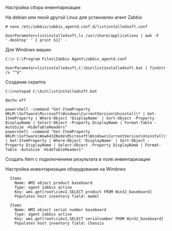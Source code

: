 

Настройка сбора инвентаризации

На debian или люой другой Linux для установлен агент Zabbix
```
# nano /etc/zabbix/zabbix_agentd.conf.d/listinstalledsoft.conf
```
```
UserParameter=listinstalledsoft,ls /usr/share/applications | awk -F '.desktop' ' { print $1}' -
```

Для Windows машин

```
C:\> C:\Program Files\Zabbix Agent\zabbix_agentd.conf
```
```
UserParameter=listinstalledsoft,C:\bin\listinstalledsoft.bat | findstr /v "^$"
```
Создание скрипта
```
C:\>notepad C:\bin\listinstalledsoft.bat
```
```
@echo off

powershell -command "Get-ItemProperty HKLM:\Software\Microsoft\Windows\CurrentVersion\Uninstall\* | Get-ItemProperty | Where-Object 'DisplayName' | Sort-Object -Property DisplayName | Select-Object -Property DisplayName | Format-Table -AutoSize -HideTableHeaders"
powershell -command "Get-ItemProperty HKLM:\Software\Wow6432Node\Microsoft\Windows\CurrentVersion\Uninstall\* | Get-ItemProperty | Where-Object 'DisplayName' | Sort-Object -Property DisplayName | Select-Object -Property DisplayName | Format-Table -AutoSize -HideTableHeaders"
```

Создать Item с подключением результата в поле инвентаризации

Настройка инвентаризации оборудования на Windows


```
  Items
    Name: WMI object product baseboard
    Type: agent zabbix active
    Key: wmi.get[root\cimv2,SELECT product FROM Win32_baseboard]
    Populates host inventory field: model
```

```
  Items
    Name: WMI object serial number baseboard
    Type: agent zabbix active
    Key: wmi.get[root\cimv2,SELECT serialnumber FROM Win32_baseboard]
    Populates host inventory field: Chassis
```
